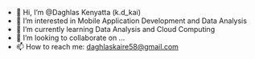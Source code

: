 - 👋 Hi, I’m @Daghlas Kenyatta (k.d_kai)
- 👀 I’m interested in Mobile Application Development and Data Analysis
- 🌱 I’m currently learning Data Analysis and Cloud Computing
- 💞️ I’m looking to collaborate on ...
- 📫 How to reach me: daghlaskaire58@gmail.com

<!---
FlyerGuyy/FlyerGuyy is a ✨ special ✨ repository because its `README.md` (this file) appears on your GitHub profile.
You can click the Preview link to take a look at your changes.
--->
